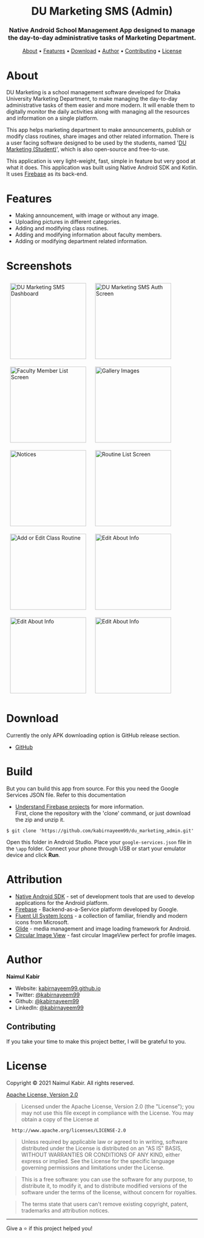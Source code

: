 <h1 align="center">DU Marketing SMS (Admin)</h1>
<h3 align="center">Native Android School Management App designed to manage the day-to-day administrative tasks of Marketing Department. </h3>

<p align="center">
	<a href="#About">About</a> &bull;
	<a href="#Features">Features</a> &bull;
	<a href="#Downlaod">Download</a> &bull;
	<a href="#Author">Author</a> &bull;
	<a href="#Contributing">Contributing</a> &bull;
	<a href="#license">License</a>
</p>

# About

DU Marketing is a school management software developed for Dhaka University Marketing Department, to
make managing the day-to-day administrative tasks of them easier and more modern. It will enable
them to digitally monitor the daily activities along with managing all the resources and information
on a single platform.

This app helps marketing department to make announcements, publish or modify class routines, share
images and other related information. There is a user facing software designed to be used by the
students, named '[DU Marketing (Student)](https://github.com/kabirnayeem99/du_marketing_student/)',
which is also open-source and free-to-use.

This application is very light-weight, fast, simple in feature but very good at what it does. This
application was built using Native Android SDK and Kotlin. It
uses [Firebase](https://firebase.google.com/) as its back-end.

# Features

- Making announcement, with image or without any image.
- Uploading pictures in different categories.
- Adding and modifying class routines.
- Adding and modifying information about faculty members.
- Adding or modifying department related information.

# Screenshots

[<img src="https://imgur.com/mHcOA0S" title="DU Marketing SMS Dashboard" width="200" hspace="10" vspace="10" />](https://imgur.com/mHcOA0S)
[<img src="https://imgur.com/JfudNfi" title="DU Marketing SMS Auth Screen" width="200" hspace="10" vspace="10" />](https://imgur.com/JfudNfi)
[<img src="https://i.imgur.com/mSSwmVH.jpg" title="Faculty Member List Screen" width="200" hspace="10" vspace="10" />](https://imgur.com/BACtRiQ)
[<img src="https://imgur.com/cQHm0R1" title="Gallery Images" width="200" hspace="10" vspace="10" />](https://imgur.com/cQHm0R1)
[<img src="https://imgur.com/uEusrTR" title="Notices" width="200" hspace="10" vspace="10" />](https://imgur.com/uEusrTR)
[<img src="https://imgur.com/nfbhpwd" title="Routine List Screen" width="200" hspace="10" vspace="10" />](https://imgur.com/nfbhpwd)
[<img src="https://imgur.com/FXfAQA2" title="Add or Edit Class Routine" width="200" hspace="10" vspace="10" />](https://imgur.com/FXfAQA2)
[<img src="https://imgur.com/AIQMDn5" title="Edit About Info" width="200" hspace="10" vspace="10" />](https://imgur.com/AIQMDn5)
[<img src="https://imgur.com/7tWqwNy" title="Edit About Info" width="200" hspace="10" vspace="10" />](https://imgur.com/7tWqwNy)
[<img src="https://imgur.com/lF2PUMZ" title="Edit About Info" width="200" hspace="10" vspace="10" />](https://imgur.com/lF2PUMZ)

# Download

Currently the only APK downloading option is GitHub release section.

* [GitHub](https://github.com/kabirnayeem99/du_marketing_admin/releases)

# Build

But you can build this app from source. For this you need the Google Services JSON file. Refer to
this documentation

- [Understand Firebase projects](https://firebase.google.com/docs/projects/learn-more) for more
  information.  
  First, clone the repository with the 'clone' command, or just download the zip and unzip it.

```
$ git clone 'https://github.com/kabirnayeem99/du_marketing_admin.git'
```

Open this folder in Android Studio. Place your `google-services.json` file in the `\app` folder.
Connect your phone through USB or start your emulator device and click **Run**.

# Attribution

- [Native Android SDK](https://developer.android.com/) - set of development tools that are used to
  develop applications for the Android platform.
- [Firebase](https://firebase.google.com/) - Backend-as-a-Service platform developed by Google.
- [Fluent UI System Icons](https://github.com/microsoft/fluentui-system-icons) - a collection of
  familiar, friendly and modern icons from Microsoft.
- [Glide](https://github.com/bumptech/glide) - media management and image loading framework for
  Android.
- [Circular Image View](https://github.com/hdodenhof/CircleImageView) - fast circular ImageView
  perfect for profile images.

# Author

**Naimul Kabir**

* Website: [kabirnayeem99.github.io](https://kabirnayeem99.github.io)
* Twitter: [@kabirnayeem99](https://twitter.com/kabirnayeem99)
* Github: [@kabirnayeem99](https://github.com/kabirnayeem99)
* LinkedIn: [@kabirnayeem99](https://linkedin.com/in/kabirnayeem99)

## Contributing

If you take your time to make this project better, I will be grateful to you.

# License

Copyright &copy; 2021 Naimul Kabir. All rights reserved.

[Apache License, Version 2.0](https://www.apache.org/licenses/LICENSE-2.0)

> Licensed under the Apache License, Version 2.0 (the "License"); you may not use this file except in compliance with the License. You may obtain a copy of the License at

      http://www.apache.org/licenses/LICENSE-2.0

> Unless required by applicable law or agreed to in writing, software distributed under the License is distributed on an "AS IS" BASIS, WITHOUT WARRANTIES OR CONDITIONS OF ANY KIND, either express or implied. See the License for the specific language governing permissions and limitations under the License.

> This is a free software: you can use the software for any purpose, to distribute it, to modify it, and to distribute modified versions of the software under the terms of the license, without concern for royalties.

> The terms state that users can't remove existing copyright, patent, trademarks and attribution notices.


***
Give a ⭐️ if this project helped you!
